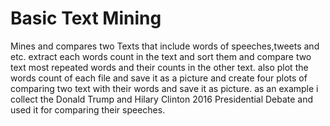 # Basic Text Mining
Mines and compares two Texts that include words of speeches,tweets and etc. extract each words count in the text and sort them and compare two text most repeated words and their counts in the other text. also plot the words count of each file and save it as a picture and create four plots of comparing two text with their words and save it as picture. 
as an example i collect the Donald Trump and Hilary Clinton 2016 Presidential Debate and used it for comparing their speeches.
